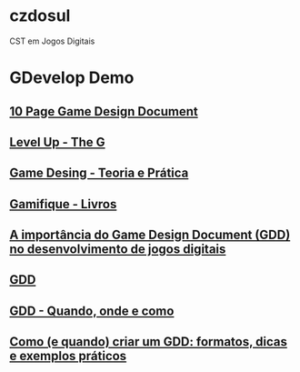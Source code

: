 # czdosul
CST em Jogos Digitais

# GDevelop Demo


## [10 Page Game Design Document](http://scriptingisfun.com/blog/?p=347)<br/>

## [Level Up - The G](http://uicvgame.ui.ac.ir/Game%20Design/__Level_Up___The_G.pdf)<br/>

## [Game Desing - Teoria e Prática](https://gamifique.files.wordpress.com/2011/11/5-game-design-theory-and-practice.pdf)<br/>

## [Gamifique - Livros](https://gamifique.wordpress.com/livros/)<br/>

## [A importância do Game Design Document (GDD) no desenvolvimento de jogos digitais](http://escolabrasileiradegames.com.br/blog/a-importancia-do-game-design-document-no-desenvolvimento-de-jogos-digitais)<br/>

## [GDD](http://gamestartlivro.net/tagged/game-design-document)<br/>

## [GDD - Quando, onde e como](https://medium.com/game-start/gdd-quando-onde-e-como-81db58f86e04)<br/>

## [Como (e quando) criar um GDD: formatos, dicas e exemplos práticos](https://producaodejogos.com/gdd/)<br/>